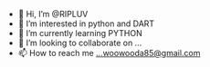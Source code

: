 - 👋 Hi, I’m @RIPLUV
- 👀 I’m interested in python and DART 
- 🌱 I’m currently learning PYTHON 
- 💞️ I’m looking to collaborate on ...
- 📫 How to reach me ...woowooda85@gmail.com

<!---
RIPLUV/RIPLUV is a ✨ special ✨ repository because its `README.md` (this file) appears on your GitHub profile.
You can click the Preview link to take a look at your changes.
--->
